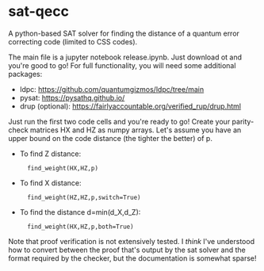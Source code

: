 # sat-qecc
A python-based SAT solver for finding the distance of a quantum error correcting code (limited to CSS codes).

The main file is a jupyter notebook release.ipynb. Just download ot and you're good to go!
For full functionality, you will need some additional packages:
- ldpc: https://github.com/quantumgizmos/ldpc/tree/main
- pysat: https://pysathq.github.io/
- drup (optional): https://fairlyaccountable.org/verified_rup/drup.html

Just run the first two code cells and you're ready to go!
Create your parity-check matrices HX and HZ as numpy arrays.
Let's assume you have an upper bound on the code distance (the tighter the better) of p.
- To find Z distance:
  ```
    find_weight(HX,HZ,p)
  ```
- To find X distance:
  ```
    find_weight(HZ,HZ,p,switch=True)
  ```
- To find the distance d=min(d_X,d_Z):
  ```
    find_weight(HX,HZ,p,both=True)
  ```

Note that proof verification is not extensively tested. I *think* I've understood how to convert between the proof that's output by the sat solver and the format required by the checker, but the documentation is somewhat sparse!
